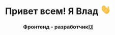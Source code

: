<h1 align="center">Привет всем! Я Влад
<img src="./images/Hi.gif" height="32"/></h1>
<h3 align="center">Фронтенд - разработчик🇺</h3>

<!--
**Kisrow/Kisrow** is a ✨ _special_ ✨ repository because its `README.md` (this file) appears on your GitHub profile.

Here are some ideas to get you started:

- 🔭 I’m currently working on ...
- 🌱 I’m currently learning ...
- 👯 I’m looking to collaborate on ...
- 🤔 I’m looking for help with ...
- 💬 Ask me about ...
- 📫 How to reach me: ...
- 😄 Pronouns: ...
- ⚡ Fun fact: ...
-->
